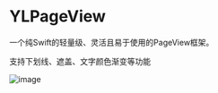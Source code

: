 # YLPageView
 一个纯Swift的轻量级、灵活且易于使用的PageView框架。
 
 
支持下划线、遮盖、文字颜色渐变等功能

![image](https://github.com/ylxieg/YLPageView/blob/master/preview.gif)   

